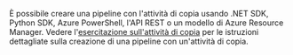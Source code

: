 <!--
    Separate the generic "Getting started" paragraph from each connector-* article in azure-docs-pr/articles/data-factory/ to ease future central update.
-->
È possibile creare una pipeline con l'attività di copia usando .NET SDK, Python SDK, Azure PowerShell, l'API REST o un modello di Azure Resource Manager. Vedere l'[esercitazione sull'attività di copia](../articles/data-factory/quickstart-create-data-factory-dot-net.md) per le istruzioni dettagliate sulla creazione di una pipeline con un'attività di copia.
